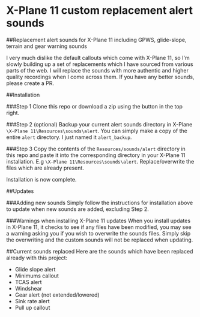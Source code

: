 # X-Plane 11 custom replacement alert sounds
##Replacement alert sounds for X-Plane 11 including GPWS, glide-slope, terrain and gear warning sounds

I very much dislike the default callouts which come with X-Plane 11, so I'm slowly building up a set of replacements which I have sourced from various parts of the web.
I will replace the sounds with more authentic and higher quality recordings when I come across them. If you have any better sounds, please create a PR.

##Installation

###Step 1
Clone this repo or download a zip using the button in the top right.

###Step 2 (optional)
Backup your current alert sounds directory in X-Plane `\X-Plane 11\Resources\sounds\alert`. You can simply make a copy of the entire `alert` directory. I just named it `alert_backup`.

###Step 3
Copy the contents of the `Resources/sounds/alert` directory in this repo and paste it into the corresponding directory in your X-Plane 11 installation. E.g `\X-Plane 11\Resources\sounds\alert`.
Replace/overwrite the files which are already present. 

Installation is now complete. 

##Updates

###Adding new sounds
Simply follow the instructions for installation above to update when new sounds are added, excluding Step 2.

###Warnings when installing X-Plane 11 updates
When you install updates in X-Plane 11, it checks to see if any files have been modified, you may see a warning asking you if you wish to overwrite the sounds files.
Simply skip the overwriting and the custom sounds will not be replaced when updating. 

##Current sounds replaced
Here are the sounds which have been replaced already with this project:
- Glide slope alert
- Minimums callout 
- TCAS alert
- Windshear
- Gear alert (not extended/lowered)
- Sink rate alert
- Pull up callout 

